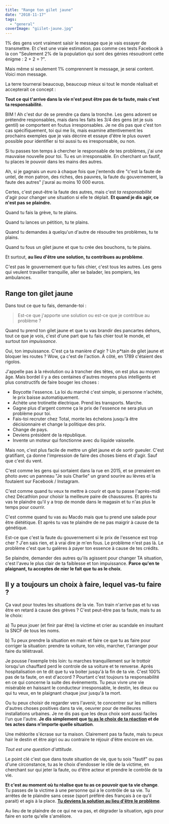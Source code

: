```yaml
---
title: "Range ton gilet jaune"
date: "2018-11-17"
tags:
  - "general"
coverImage: "giilet-jaune.jpg"
---
```


1% des gens vont vraiment saisir le message que je vais essayer de transmettre. Et c'est une vraie estimation, pas comme ces tests Facebook à la con "Seulement 2% de la population qui sont des génies résoudront cette énigme : 2 + 2 = ?".

Mais même si seulement 1% comprennent le message, je serai content. Voici mon message.<!--more-->

La terre tournerai beaucoup, beaucoup mieux si tout le monde réalisait et accepterait ce concept :

**Tout ce qui t'arrive dans la vie n'est peut être pas de ta faute, mais c'est ta responsabilité.**

BIM ! Ah c'est dur de se prendre ça dans la tronche. Les gens adorent se prétendre responsables, mais dans les faits les 3/4 des gens (et je suis gentil) se comportent en foutus irresponsables. Je ne dis pas que c'est ton cas spécifiquement, toi qui me lis, mais examine attentivement les prochains exemples que je vais décrire et essaye d'être le plus ouvert possible pour identifier si toi aussi tu es irresponsable, ou non.

Si tu passes ton temps à chercher le responsable de tes problèmes, j'ai une mauvaise nouvelle pour toi. Tu es un irresponsable. En cherchant un fautif, tu places le pouvoir dans les mains des autres.

Ah, si je gagnais un euro à chaque fois que j'entends dire "c'est la faute de untel, de mon patron, des riches, des pauvres, la faute du gouvernement, la faute des autres" j'aurai au moins 10 000 euros.

Certes, c'est peut-être la faute des autres, mais c'est _ta responsabilité_ d'agir pour changer une situation si elle te déplait. **Et quand je dis agir, ce n'est pas se plaindre.**

Quand tu fais la grève, tu te plains.

Quand tu lances un pétition, tu te plains.

Quand tu demandes à quelqu'un d'autre de résoudre tes problèmes, tu te plains.

Quand tu fous un gilet jaune et que tu crée des bouchons, tu te plains.

Et surtout, **au lieu d'être une solution, tu contribues au problème**.

C'est pas le gouvernement que tu fais chier, c'est tous les autres. Les gens qui veulent travailler tranquille, aller se balader, les pompiers, les ambulances.

## Range ton gilet jaune

Dans tout ce que tu fais, demande-toi :

> Est-ce que j'apporte une solution ou est-ce que je contribue au problème ?

Quand tu prend ton gilet jaune et que tu vas brandir des pancartes dehors, tout ce que je vois, c'est d'une part que tu fais chier tout le monde, et surtout _ton impuissance_.

Oui, ton impuissance. C'est ça ta manière d'agir ? Un p\*tain de gilet jaune et bloquer les routes ? Wow, ça c'est de l'action. À côté, en 1789 c'étaient des rigolos.

J'appelle pas à la révolution ou à trancher des têtes, on est plus au moyen âge. Mais bordel il y a des centaines d'autres moyens plus intelligents et plus constructifs de faire bouger les choses :

- Boycotte l'essence. La loi du marché c'est simple, si personne n'achète, le prix baisse automatiquement.
- Achète une trotinette électrique. Prend les transports. Marche.
- Gagne plus d'argent comme ça le prix de l'essence ne sera plus un problème pour toi.
- Fais-toi recruter chez Total, monte les échelons jusqu'à être décisionnaire et change la politique des prix.
- Change de pays.
- Deviens président de la république.
- Invente un moteur qui fonctionne avec du liquide vaisselle.

Mais non, c'est plus facile de mettre un gilet jaune et de sortir gueuler. C'est gratifiant, ça donne l'impression de faire des choses biens et d'agir. Sauf que c'est du vent.

C'est comme les gens qui sortaient dans la rue en 2015, et se prenaient en photo avec un panneau "Je suis Charlie" un grand sourire au lèvres et la foutaient sur Facebook / Instagram.

C'est comme quand tu veux te mettre à courir et que tu passe l'après-midi chez Décathlon pour choisir la meilleure paire de chaussures. Et après tu vas te plaindre qu'il y a trop de monde dans le magasin et tu n'as plus le temps pour courrir.

C'est comme quand tu vas au Macdo mais que tu prend une salade pour être diététique. Et après tu vas te plaindre de ne pas maigrir à cause de ta génétique.

Est-ce que c'est la faute du gouvernement si le prix de l'essence est trop cher ? J'en sais rien, et à vrai dire je m'en fous. Le problème n'est pas là. Le problème c'est que tu galères à payer ton essence à cause de tes crédits.

Se plaindre, demander des autres qu'ils agissent pour changer TA situation, c'est l'aveu le plus clair de ta faiblesse et ton impuissance. **Parce qu'en te plaignant, tu acceptes de nier le fait que tu as le choix**.

## Il y a toujours un choix à faire, lequel vas-tu faire ?

Ça vaut pour toutes les situations de la vie. Ton train n'arrive pas et tu vas être en retard à cause des grèves ? C'est peut-être pas ta faute, mais tu as le choix:

a) Tu peux jouer (et finir par être) la victime et crier au scandale en insultant la SNCF de tous les noms.

b) Tu peux prendre la situation en main et faire ce que tu as faire pour corriger la situation: prendre ta voiture, ton vélo, marcher, t'arranger pour faire du télétravail.

Je pousse l'exemple très loin: tu marches tranquillement sur le trottoir lorsqu'un chauffard perd le controle de sa voiture et te renverse. Après hospitalisation on te dit que tu va boiter jusqu'à la fin de ta vie. C'est 100% pas de ta faute, on est d'accord ? Pourtant c'est toujours ta responsabilité en ce qui concerne la suite des événements. Tu peux vivre une vie misérable en haissant le conducteur irresponsable, le destin, les dieux ou qui tu veux, en te plaignant chaque jour jusqu'à ta mort.

Ou tu peux choisir de regarder vers l'avenir, te concentrer sur les milliers d'autres choses positives dans ta vie, oeuvrer pour de meilleures installations urbaines. Je ne dis pas que les deux choix sont aussi faciles l'un que l'autre. **Je dis simplement que [tu as le choix de ta réaction](https://tobal.fr/on-ne-peut-pas-controler-ses-emotions-mais-ses-impulsions-si/) et de tes actes dans n'importe quelle situation**.

Une météorite s'écrase sur ta maison. Clairement pas ta faute, mais tu peux hair le destin et être aigri ou au contraire te réjouir d'être encore en vie.

_Tout est une question d'attitude_.

Le point clé c'est que dans toute situation de vie, que tu sois "fautif" ou pas d'une circonstance, tu as le choix d'endosser le rôle de la victime, en cherchant sur qui jeter la faute, ou d'être acteur et prendre le contrôle de ta vie.

**Et c'est au moment où tu réalise que tu as ce pouvoir que ta vie change**. Tu passes de la victime à une personne qui a le contrôle de sa vie. Tu arrêtes de te plaindre sans cesse (sport préféré des français à ce qu'il parait) et agis à la place. [**Tu deviens la solution au lieu d'être le problème**](https://tobal.fr/change-le-monde-en-changeant-une-seule-chose/).

Au lieu de te plaindre de ce qui ne va pas, et dégrader la situation, agis pour faire en sorte qu'elle s'améliore.
